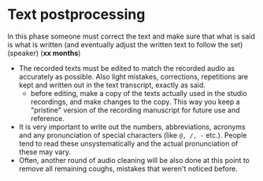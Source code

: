 Text postprocessing
===================


In this phase someone must correct the text and make sure that what is said is what is written (and eventually adjust the written text to follow the set) (speaker) (**xx months**)


- The recorded texts must be edited to match the recorded audio as accurately as possible. Also light mistakes, corrections, repetitions are kept and written out in the text transcript, exactly as said.
	- before editing, make a copy of the texts actually used in the studio recordings, and make changes to the copy. This way you keep a "pristine" version of the recording manuscript for future use and reference.
- It is very important to write out the numbers, abbreviations, acronyms and any pronunciation of special characters (like `@, /, -` etc.). People tend to read these unsystematically and the actual pronunciation of these may vary.
- Often, another round of audio cleaning will be also done at this point to remove all remaining coughs, mistakes that weren't noticed before.
